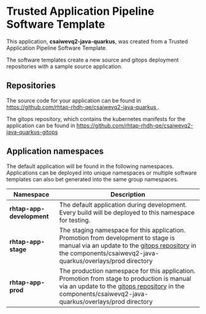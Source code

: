 # Trusted Application Pipeline Software Template

This application, **csaiwevq2-java-quarkus**, was created from a Trusted Application Pipeline Software Template.

The software templates create a new source and gitops deployment repositories with a sample source application. 

## Repositories

The source code for your application can be found in [https://github.com/rhtap-rhdh-qe/csaiwevq2-java-quarkus ](https://github.com/rhtap-rhdh-qe/csaiwevq2-java-quarkus ).
 
The gitops repository, which contains the kubernetes manifests for the application can be found in 
[https://github.com/rhtap-rhdh-qe/csaiwevq2-java-quarkus-gitops ](https://github.com/rhtap-rhdh-qe/csaiwevq2-java-quarkus-gitops ) 

## Application namespaces 

The default application will be found in the following namespaces. Applications can be deployed into unique namespaces or multiple software templates can also bet generated into the same group namespaces.  

|  Namespace   |  Description   |  
| -------- | -------- |   
| **rhtap-app-development** | The default application during development. Every build will be deployed to this namespace for testing. | 
| **rhtap-app-stage** | The staging namespace for this application. Promotion from development to stage is manual via an update to the [gitops repository](https://github.com/rhtap-rhdh-qe/csaiwevq2-java-quarkus-gitops ) in the components/csaiwevq2-java-quarkus/overlays/prod directory |  
| **rhtap-app-prod** | The production namespace for this application. Promotion from stage to production is manual via an update to the [gitops repository](https://github.com/rhtap-rhdh-qe/csaiwevq2-java-quarkus-gitops ) in the components/csaiwevq2-java-quarkus/overlays/prod directory | 